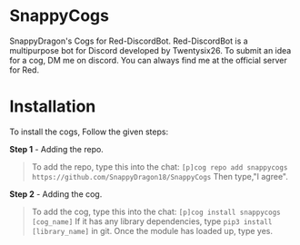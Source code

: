 # SnappyCogs
SnappyDragon's Cogs for Red-DiscordBot. Red-DiscordBot is a multipurpose bot for Discord developed by Twentysix26.
To submit an idea for a cog, DM me on discord. You can always find me at the official server for Red.

# Installation
To install the cogs, Follow the given steps:

**Step 1** - Adding the repo.
> To add the repo, type this into the chat:
> ``[p]cog repo add snappycogs https://github.com/SnappyDragon18/SnappyCogs``
> Then type,"I agree".

**Step 2** - Adding the cog.
> To add the cog, type this into the chat:
> ``[p]cog install snappycogs [cog_name]``
> If it has any library dependencies, type ``pip3 install [library_name]`` in git.
> Once the module has loaded up, type yes.
